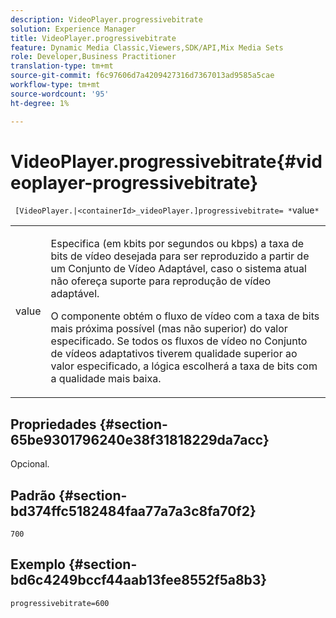 ```yaml
---
description: VideoPlayer.progressivebitrate
solution: Experience Manager
title: VideoPlayer.progressivebitrate
feature: Dynamic Media Classic,Viewers,SDK/API,Mix Media Sets
role: Developer,Business Practitioner
translation-type: tm+mt
source-git-commit: f6c97606d7a4209427316d7367013ad9585a5cae
workflow-type: tm+mt
source-wordcount: '95'
ht-degree: 1%

---
```



# VideoPlayer.progressivebitrate{#videoplayer-progressivebitrate}

` [VideoPlayer.|<containerId>_videoPlayer.]progressivebitrate= *`value`*`

<table id="table_678AFC7BC06F41188F820502D2014C1F"> 
 <tbody> 
  <tr> 
   <td colname="col1"> <p> <span class="codeph"><span class="varname"> value</span></span> </p> </td> 
   <td colname="col2"> <p> Especifica (em kbits por segundos ou kbps) a taxa de bits de vídeo desejada para ser reproduzido a partir de um Conjunto de Vídeo Adaptável, caso o sistema atual não ofereça suporte para reprodução de vídeo adaptável. </p> <p>O componente obtém o fluxo de vídeo com a taxa de bits mais próxima possível (mas não superior) do valor especificado. Se todos os fluxos de vídeo no Conjunto de vídeos adaptativos tiverem qualidade superior ao valor especificado, a lógica escolherá a taxa de bits com a qualidade mais baixa. </p> </td> 
  </tr> 
 </tbody> 
</table>

## Propriedades {#section-65be9301796240e38f31818229da7acc}

Opcional.

## Padrão {#section-bd374ffc5182484faa77a7a3c8fa70f2}

`700`

## Exemplo {#section-bd6c4249bccf44aab13fee8552f5a8b3}

`progressivebitrate=600`
